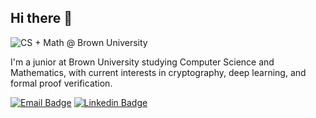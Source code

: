 ## Hi there 👋

![CS + Math @ Brown University](https://img.shields.io/badge/CS%20%2B%20Math-@Brown%20University-blue?style=for-the-badge&labelColor=white&color=4e3629) 

I'm a junior at Brown University studying Computer Science and Mathematics, with current interests in cryptography, deep learning, and formal proof verification.

[![Email Badge](https://img.shields.io/badge/Email-ea4336?style=flat-square)](mailto:george_chemmala@brown.edu) [![Linkedin Badge](https://img.shields.io/badge/Website-0474b3?style=flat-square&logo=Linkedin&logoColor=white)](https://george.chemmala.com/) 

<!--
**Geoc2022/Geoc2022** is a ✨ _special_ ✨ repository because its `README.md` (this file) appears on your GitHub profile.

Here are some ideas to get you started:

- 🔭 I’m currently working on ...
- 🌱 I’m currently learning ...
- 👯 I’m looking to collaborate on ...
- 🤔 I’m looking for help with ...
- 💬 Ask me about ...
- 📫 How to reach me: ...
- 😄 Pronouns: ...
- ⚡ Fun fact: ...
-->
